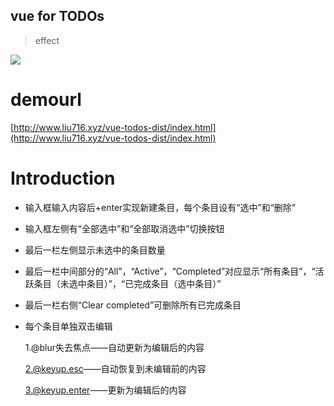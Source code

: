 ## vue for TODOs

> effect

![](http://i.imgur.com/L62JFas.png) 

# demourl

[http://www.liu716.xyz/vue-todos-dist/index.html](http://www.liu716.xyz/vue-todos-dist/index.html)


# Introduction 

 -  输入框输入内容后+enter实现新建条目，每个条目设有“选中”和“删除”

 -  输入框左侧有“全部选中”和“全部取消选中”切换按钮

 -  最后一栏左侧显示未选中的条目数量

 -  最后一栏中间部分的“All”，“Active”，“Completed”对应显示“所有条目”，“活跃条目（未选中条目）”，“已完成条目（选中条目）”

 -  最后一栏右侧“Clear completed”可删除所有已完成条目

 -  每个条目单独双击编辑
    
  
       1.@blur失去焦点——自动更新为编辑后的内容

       2.@keyup.esc——自动恢复到未编辑前的内容

       3.@keyup.enter——更新为编辑后的内容
  